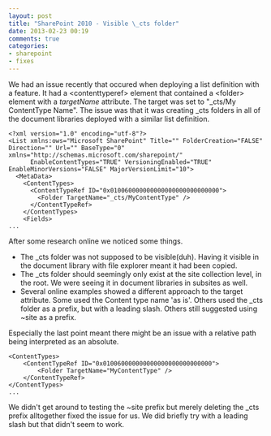 ```yaml
---
layout: post
title: "SharePoint 2010 - Visible \_cts folder"
date: 2013-02-23 00:19
comments: true
categories: 
- sharepoint
- fixes
---
```


We had an issue recently that occured when deploying a list definition with a feature. It had a \<contenttyperef\> element that contained a \<folder\> element with a _targetName_ attribute. The target was set to "\_cts/My ContentType Name". The issue was that it was creating \_cts folders in all of the document libraries deployed with a similar list definition. 

	<?xml version="1.0" encoding="utf-8"?>
	<List xmlns:ows="Microsoft SharePoint" Title="" FolderCreation="FALSE" Direction="" Url="" BaseType="0" xmlns="http://schemas.microsoft.com/sharepoint/"
		  EnableContentTypes="TRUE" VersioningEnabled="TRUE" EnableMinorVersions="FALSE" MajorVersionLimit="10">
	  <MetaData>
		<ContentTypes>
		  <ContentTypeRef ID="0x010060000000000000000000000000">
			<Folder TargetName="_cts/MyContentType" />
		  </ContentTypeRef>
		</ContentTypes>
		<Fields>
	...

After some research online we noticed some things.

- The \_cts folder was not supposed to be visible(duh). Having it visible in the document library with file explorer meant it had been copied.
- The \_cts folder should seemingly only exist at the site collection level, in the root. We were seeing it in document libraries in subsites as well.
- Several online examples showed a different approach to the target attribute. Some used the Content type name 'as is'. Others used the \_cts folder as a prefix, but with a leading slash. Others still suggested using ~site as a prefix.

Especially the last point meant there might be an issue with a relative path being interpreted as an absolute.

	<ContentTypes>
		<ContentTypeRef ID="0x010060000000000000000000000000">
			<Folder TargetName="MyContentType" />
		</ContentTypeRef>
	</ContentTypes>
	...

We didn't get around to testing the ~site prefix but merely deleting the \_cts prefix alltogether fixed the issue for us. We did briefly try with a leading slash but that didn't seem to work.
